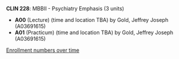 **CLIN 228**: MBBII - Psychiatry Emphasis (3 units)

- **A00** (Lecture) (time and location TBA) by Gold, Jeffrey Joseph (A03691615)
- **A01** (Practicum) (time and location TBA) by Gold, Jeffrey Joseph (A03691615)

[Enrollment numbers over time](./CLIN228.tsv)
